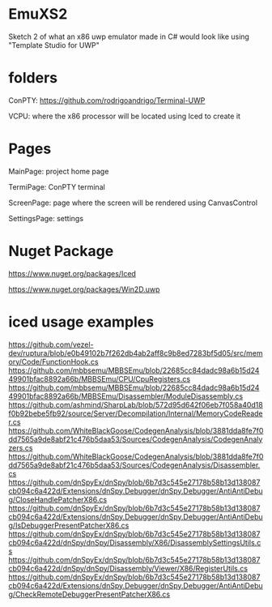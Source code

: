 # EmuXS2
Sketch 2 of what an x86 uwp emulator made in C# would look like using "Template Studio for UWP"

# folders
ConPTY: https://github.com/rodrigoandrigo/Terminal-UWP

VCPU: where the x86 processor will be located using Iced to create it

# Pages
MainPage: project home page

TermiPage: ConPTY terminal

ScreenPage: page where the screen will be rendered using CanvasControl

SettingsPage: settings

# Nuget Package
https://www.nuget.org/packages/Iced

https://www.nuget.org/packages/Win2D.uwp

# iced usage examples

https://github.com/vezel-dev/ruptura/blob/e0b49102b7f262db4ab2aff8c9b8ed7283bf5d05/src/memory/Code/FunctionHook.cs
https://github.com/mbbsemu/MBBSEmu/blob/22685cc84dadc98a6b15d2449901bfac8892a66b/MBBSEmu/CPU/CpuRegisters.cs
https://github.com/mbbsemu/MBBSEmu/blob/22685cc84dadc98a6b15d2449901bfac8892a66b/MBBSEmu/Disassembler/ModuleDisassembly.cs
https://github.com/ashmind/SharpLab/blob/572d95d642f06eb7f058a40d18f0b92bebe5fb92/source/Server/Decompilation/Internal/MemoryCodeReader.cs
https://github.com/WhiteBlackGoose/CodegenAnalysis/blob/3881dda8fe7f0dd7565a9de8abf21c476b5daa53/Sources/CodegenAnalysis/CodegenAnalyzers.cs
https://github.com/WhiteBlackGoose/CodegenAnalysis/blob/3881dda8fe7f0dd7565a9de8abf21c476b5daa53/Sources/CodegenAnalysis/Disassembler.cs
https://github.com/dnSpyEx/dnSpy/blob/6b7d3c545e27178b58b13d138087cb094c6a422d/Extensions/dnSpy.Debugger/dnSpy.Debugger/AntiAntiDebug/CloseHandlePatcherX86.cs
https://github.com/dnSpyEx/dnSpy/blob/6b7d3c545e27178b58b13d138087cb094c6a422d/Extensions/dnSpy.Debugger/dnSpy.Debugger/AntiAntiDebug/IsDebuggerPresentPatcherX86.cs
https://github.com/dnSpyEx/dnSpy/blob/6b7d3c545e27178b58b13d138087cb094c6a422d/dnSpy/dnSpy/Disassembly/X86/DisassemblySettingsUtils.cs
https://github.com/dnSpyEx/dnSpy/blob/6b7d3c545e27178b58b13d138087cb094c6a422d/dnSpy/dnSpy/Disassembly/Viewer/X86/RegisterUtils.cs
https://github.com/dnSpyEx/dnSpy/blob/6b7d3c545e27178b58b13d138087cb094c6a422d/Extensions/dnSpy.Debugger/dnSpy.Debugger/AntiAntiDebug/CheckRemoteDebuggerPresentPatcherX86.cs

